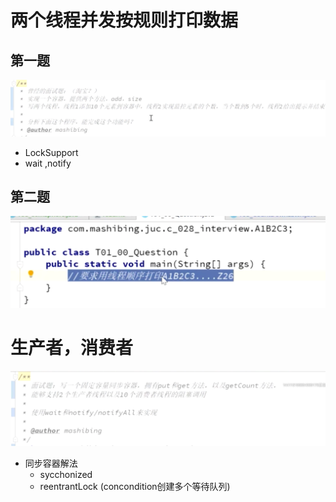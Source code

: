 
# 两个线程并发按规则打印数据
## 第一题
![title](https://raw.githubusercontent.com/zhouyubiu/gitnotes_images/master/gitnote/2020/04/23/1587652380080-1587652380108.png)


- LockSupport
- wait ,notify


## 第二题
![title](https://raw.githubusercontent.com/zhouyubiu/gitnotes_images/master/gitnote/2020/04/27/1587995081945-1587995081980.png)


# 生产者，消费者
![title](https://raw.githubusercontent.com/zhouyubiu/gitnotes_images/master/gitnote/2020/04/27/1587995115923-1587995115924.png)

- 同步容器解法
   - sycchonized
   - reentrantLock (concondition创建多个等待队列)